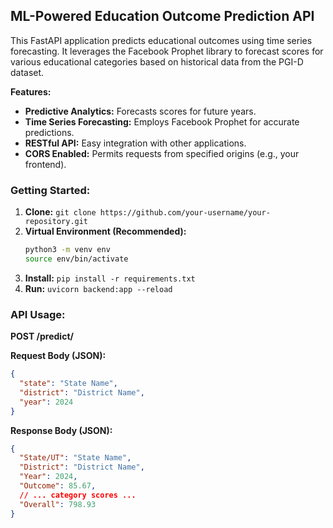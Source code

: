 ## ML-Powered Education Outcome Prediction API

This FastAPI application predicts educational outcomes using time series forecasting. It leverages the Facebook Prophet library to forecast scores for various educational categories based on historical data from the PGI-D dataset.

**Features:**

- **Predictive Analytics:** Forecasts scores for future years.
- **Time Series Forecasting:** Employs Facebook Prophet for accurate predictions.
- **RESTful API:** Easy integration with other applications.
- **CORS Enabled:** Permits requests from specified origins (e.g., your frontend).

### Getting Started:

1. **Clone:** `git clone https://github.com/your-username/your-repository.git`
2. **Virtual Environment (Recommended):**
   ```bash
   python3 -m venv env
   source env/bin/activate
   ```
3. **Install:** `pip install -r requirements.txt`
4. **Run:** `uvicorn backend:app --reload`

### API Usage:

**POST /predict/**

**Request Body (JSON):**

```json
{
  "state": "State Name",
  "district": "District Name",
  "year": 2024
}
```

**Response Body (JSON):**

```json
{
  "State/UT": "State Name",
  "District": "District Name",
  "Year": 2024,
  "Outcome": 85.67,
  // ... category scores ...
  "Overall": 798.93
}
```
